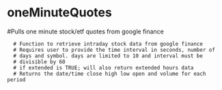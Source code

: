 # oneMinuteQuotes
#Pulls one minute stock/etf quotes from google finance

      # Function to retrieve intraday stock data from google finance
      # Requires user to provide the time interval in seconds, number of
      # days and symbol. days are limited to 10 and interval must be
      # divisible by 60
      # if extended is TRUE; will also return extended hours data
      # Returns the date/time close high low open and volume for each period
